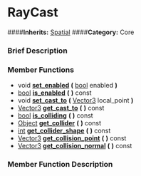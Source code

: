 #  RayCast  
####**Inherits:** [Spatial](class_spatial)
####**Category:** Core

###  Brief Description  


###  Member Functions 
  * void  **[set&#95;enabled](#set_enabled)**  **(** [bool](class_bool) enabled  **)**
  * [bool](class_bool)  **[is&#95;enabled](#is_enabled)**  **(** **)** const
  * void  **[set&#95;cast&#95;to](#set_cast_to)**  **(** [Vector3](class_vector3) local_point  **)**
  * [Vector3](class_vector3)  **[get&#95;cast&#95;to](#get_cast_to)**  **(** **)** const
  * [bool](class_bool)  **[is&#95;colliding](#is_colliding)**  **(** **)** const
  * [Object](class_object)  **[get&#95;collider](#get_collider)**  **(** **)** const
  * [int](class_int)  **[get&#95;collider&#95;shape](#get_collider_shape)**  **(** **)** const
  * [Vector3](class_vector3)  **[get&#95;collision&#95;point](#get_collision_point)**  **(** **)** const
  * [Vector3](class_vector3)  **[get&#95;collision&#95;normal](#get_collision_normal)**  **(** **)** const

###  Member Function Description  
